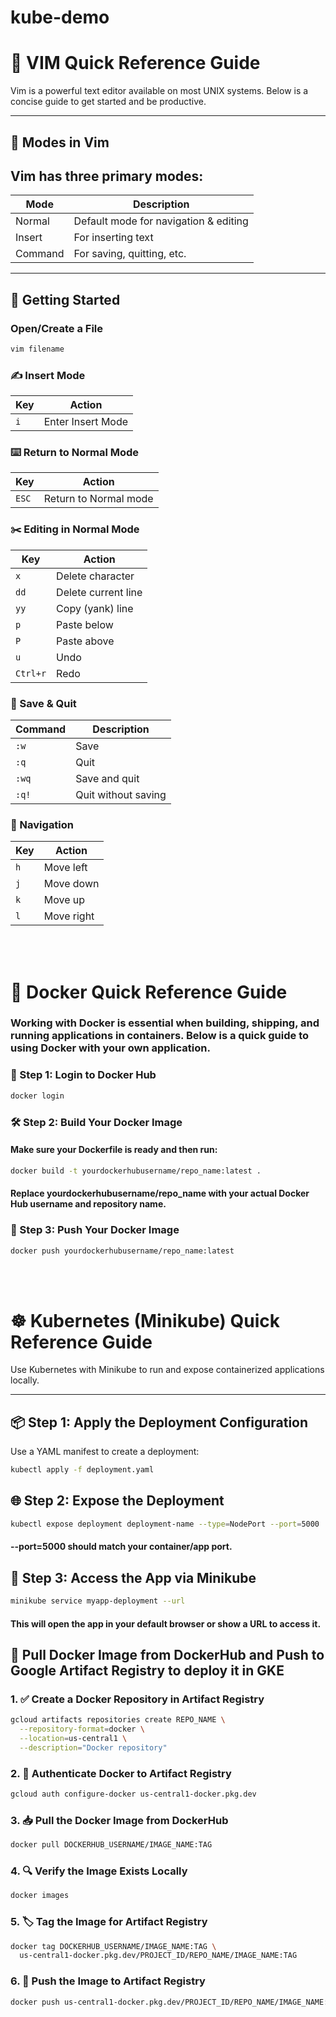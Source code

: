 # kube-demo

# 📘 VIM Quick Reference Guide

Vim is a powerful text editor available on most UNIX systems. Below is a concise guide to get started and be productive.

---

## 📝 Modes in Vim

## Vim has **three primary modes**:

| Mode    | Description                          |
|---------|--------------------------------------|
| Normal  | Default mode for navigation & editing |
| Insert  | For inserting text                   |
| Command | For saving, quitting, etc.           |

---

## 🚀 Getting Started

### Open/Create a File
```bash
vim filename
```

### ✍️ Insert Mode

| Key | Action            |
| --- | ----------------- |
| `i` | Enter Insert Mode |

### ⌨️ Return to Normal Mode

| Key   | Action                |
| ----- | --------------------- |
| `ESC` | Return to Normal mode |

### ✂️ Editing in Normal Mode

| Key      | Action              |
| -------- | ------------------- |
| `x`      | Delete character    |
| `dd`     | Delete current line |
| `yy`     | Copy (yank) line    |
| `p`      | Paste below         |
| `P`      | Paste above         |
| `u`      | Undo                |
| `Ctrl+r` | Redo                |

### 💾 Save & Quit

| Command | Description         |
| ------- | ------------------- |
| `:w`    | Save                |
| `:q`    | Quit                |
| `:wq`   | Save and quit       |
| `:q!`   | Quit without saving |

### 🔄 Navigation

| Key | Action     |
| --- | ---------- |
| `h` | Move left  |
| `j` | Move down  |
| `k` | Move up    |
| `l` | Move right |

<br>

<br>

# 🐳 Docker Quick Reference Guide
### Working with Docker is essential when building, shipping, and running applications in containers. Below is a quick guide to using Docker with your own application.

### 🔐 Step 1: Login to Docker Hub
```bash
docker login
```

### 🛠️ Step 2: Build Your Docker Image
#### Make sure your Dockerfile is ready and then run:
```bash
docker build -t yourdockerhubusername/repo_name:latest .
```
#### Replace yourdockerhubusername/repo_name with your actual Docker Hub username and repository name.

### 🚀 Step 3: Push Your Docker Image

```bash
docker push yourdockerhubusername/repo_name:latest
```
<br>


<br>

# ☸️ Kubernetes (Minikube) Quick Reference Guide

Use Kubernetes with Minikube to run and expose containerized applications locally.

---

## 📦 Step 1: Apply the Deployment Configuration

Use a YAML manifest to create a deployment:

```bash
kubectl apply -f deployment.yaml
```
## 🌐 Step 2: Expose the Deployment

```bash
kubectl expose deployment deployment-name --type=NodePort --port=5000
```
#### --port=5000 should match your container/app port.

## 🚀 Step 3: Access the App via Minikube

```bash
minikube service myapp-deployment --url
```
#### This will open the app in your default browser or show a URL to access it.


## 🐳 Pull Docker Image from DockerHub and Push to Google Artifact Registry to deploy it in GKE

### 1. ✅ Create a Docker Repository in Artifact Registry

```bash
gcloud artifacts repositories create REPO_NAME \
  --repository-format=docker \
  --location=us-central1 \
  --description="Docker repository"
```
### 2. 🔐 Authenticate Docker to Artifact Registry

```bash
gcloud auth configure-docker us-central1-docker.pkg.dev
```

### 3. 📥 Pull the Docker Image from DockerHub

```bash
docker pull DOCKERHUB_USERNAME/IMAGE_NAME:TAG
```

### 4. 🔍 Verify the Image Exists Locally

```bash
docker images
```

### 5. 🏷️ Tag the Image for Artifact Registry

```bash
docker tag DOCKERHUB_USERNAME/IMAGE_NAME:TAG \
  us-central1-docker.pkg.dev/PROJECT_ID/REPO_NAME/IMAGE_NAME:TAG
```
### 6. 🚀 Push the Image to Artifact Registry

```bash
docker push us-central1-docker.pkg.dev/PROJECT_ID/REPO_NAME/IMAGE_NAME:TAG
```